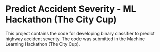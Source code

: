 # Predict Accident Severity - ML Hackathon (The City Cup)
This project contains the code for developing binary classifier to predict highway accident severity. The code was submitted in the Machine Learning Hackathon (The City Cup).
